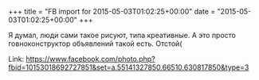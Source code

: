 +++
title = "FB import for 2015-05-03T01:02:25+00:00"
date = "2015-05-03T01:02:25+00:00"
+++

Я думал, люди сами такое рисуют, типа креативные. А это просто говноконструктор объявлений такой есть. Отстой(


Link: https://www.facebook.com/photo.php?fbid=10153018692727851&set=a.55141327850.66510.630817850&type=3
